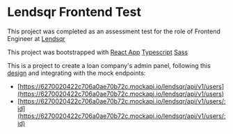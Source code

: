 # Lendsqr Frontend Test
This project was completed as an assessment test for the role of Frontend Engineer at [Lendsqr](https://www.lendsqr.com/)

This project was bootstrapped with 
[React App](https://reactjs.org/)
[Typescript](https://www.typescriptlang.org/) 
[Sass](https://sass-lang.com/)

This is a project to create a loan company's admin panel, following this [design](https://www.figma.com/file/ZKILoCoIoy1IESdBpq3GNC/Lendsqr-Frontend-Engineering-Assessment?node-id=5530%3A2599&t=Uu2BAy5Y0FDHy5Tw-0) and integrating with the mock endpoints:

 - [https://6270020422c706a0ae70b72c.mockapi.io/lendsqr/api/v1/users](https://6270020422c706a0ae70b72c.mockapi.io/lendsqr/api/v1/users)
 - [https://6270020422c706a0ae70b72c.mockapi.io/lendsqr/api/v1/users/:id](https://6270020422c706a0ae70b72c.mockapi.io/lendsqr/api/v1/users/:id)
